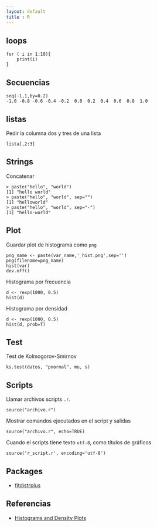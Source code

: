 ```yaml
---
layout: default
title : R
---
```

## loops

    for ( i in 1:10){
        print(i)
    }

## Secuencias

    seq(-1,1,by=0.2)
    -1.0 -0.8 -0.6 -0.4 -0.2  0.0  0.2  0.4  0.6  0.8  1.0

## listas

Pedir la columna dos y tres de una lista

    lista[,2:3]

## Strings

Concatenar

    > paste("hello", "world")
    [1] "hello world"
    > paste("hello", "world", sep="")
    [1] "helloworld"
    > paste("hello", "world", sep="-")
    [1] "hello-world"


## Plot

Guardar plot de histograma como `png`

    png_name <- paste(var_name,'_hist.png',sep='')
    png(filename=png_name)
    hist(var)
    dev.off()

Histograma por frecuencia

    d <- rexp(1000, 0.5)
    hist(d)

Histograma por densidad

    d <- rexp(1000, 0.5)
    hist(d, prob=T)

## Test

Test de Kolmogorov-Smirnov

    ks.test(datos, "pnormal", mu, s)

## Scripts

Llamar archivos scripts `.r`.

    source("archivo.r")

Mostrar comandos ejecutados en el script y salidas

    source("archivo.r", echo=TRUE)

Cuando el scripts tiene texto `utf-8`, como títulos de gráficos

    source('r_script.r', encoding='utf-8')

## Packages

* [fitdistrplus](/wiki/r/fitdistrplus)

## Referencias

* [Histograms and Density Plots](http://www.statmethods.net/graphs/density.html)  
